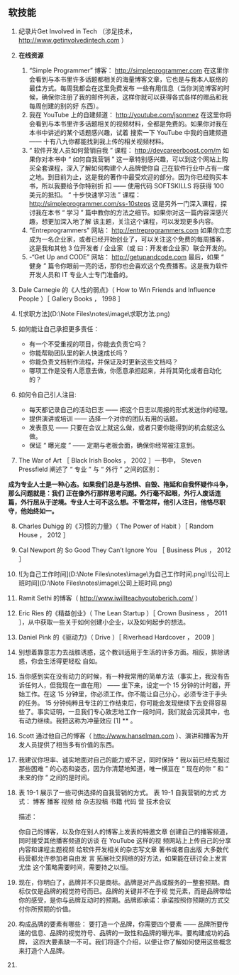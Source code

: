 ## 软技能

1. 纪录片Get Involved in Tech  （涉足技术， http://www.getinvolvedintech.com  ）

2. **在线资源**
   1. “Simple Programmer” 博客： http://simpleprogrammer.com
      在这里你会看到与本书里许多话题都相关的海量博客文章，它也是与我本人联络的最佳方式。每周我都会在这里免费发布
      一些有用信息（当你浏览博客的时候，确保你注册了我的邮件列表，这样你就可以获得各式各样的赠品和我每周创建的别的好
      东西）。
   2. 我在 YouTube 上的自建频道： http://youtube.com/jsonmez
      在这里你将会看到与本书里许多话题相关的视频材料，全都是免费的。如果你对我在本书中讲述的某个话题感兴趣，试着
      搜索一下 YouTube 中我的自建频道 —— 十有八九你都能找到我上传的相关视频材料。
   3. “ 软件开发人员如何营销自我 ” 课程： http://devcareerboost.com/m
      如果你对本书中 “ 如何自我营销 ” 这一章特别感兴趣，可以到这个网站上购买全套课程，深入了解如何构建个人品牌使你自
      己在软件行业中占有一席之地。到目前为止，这是我的著作中最受欢迎的部分。因为你已经购买本书，所以我要给予你特别折
      扣 —— 使用代码 SOFTSKILLS 将获得 100 美元的抵扣。
      “ 十步快速学习法 ” 课程： http://simpleprogrammer.com/ss-10steps
      这是另外一门深入课程，探讨我在本书 “ 学习 ” 篇中教你的方法之细节。如果你对这一篇内容深感兴趣，想更加深入地了解
      该主题，关注这个课程，可以发现更多内容。
   4. “Entreprogrammers” 网站： http://entreprogrammers.com
      如果你立志成为一名企业家，或者已经开始创业了，可以关注这个免费的每周播客，这是我和其他 3 位开发者 / 企业家（或
      曰：开发者企业家）联合开发的。
   5. -“Get Up and CODE” 网站： http://getupandcode.com
      最后，如果 “ 健身 ” 篇令你眼前一亮的话，那你也会喜欢这个免费播客。这是我为软件开发人员和 IT 专业人士专门准备的。

3. Dale Carnegie 的《人性的弱点》（ How to Win Friends and Influence People  ）［ Gallery Books ， 1998 ］

4. ![求职方法](D:\Note Files\notes\image\求职方法.png)

5. 如何能让自己承担更多责任：

   - 有一个不受重视的项目，你能去负责它吗？
   - 你能帮助团队里的新人快速成长吗？
   - 你能负责文档制作流程，并保证及时更新这些文档吗？
   - 哪项工作是没有人愿意去做，你愿意承担起来，并将其简化或者自动化的？

6. 如何令自己引人注目:

   - 每天都记录自己的活动日志 —— 把这个日志以周报的形式发送你的经理。
   - 提供演讲或培训 —— 选择一个对你的团队有用的话题。
   - 发表意见 —— 只要在会议上就这么做，或者只要你能得到的机会就这么做。
   - 保证 “ 曝光度 ” —— 定期与老板会面，确保你经常被注意到。

7.  The War of Art  ［ Black Irish Books ， 2002 ］一书中， Steven Pressfield 阐述了 “ 专业 ” 与 “ 外行 ” 之间的区别：

   **成为专业人士是一种心态。如果我们总是与恐惧、自毁、拖延和自我怀疑作斗争，那么问题就是：我们**
   **正在像外行那样思考问题。外行毫不起眼，外行人废话连篇，外行屈从于逆境。专业人士可不这么想。不管怎样，他引人注目，他恪尽职守，他始终如一。**

8. Charles Duhigg 的《习惯的力量》（ The Power of Habit  ）［ Random House ， 2012 ］

9. Cal Newport 的 So Good They Can’t Ignore You  ［ Business Plus ， 2012 ］

10. ![为自己工作时间](D:\Note Files\notes\image\为自己工作时间.png)![公司上班时间](D:\Note Files\notes\image\公司上班时间.png)

11.  Ramit Sethi 的博客（ http://www.iwillteachyoutoberich.com/  ）

12.  Eric Ries 的《精益创业》（ The Lean Startup  ）［ Crown Business ， 2011 ］，从中获取一些关于如何创建小企业，以及如何起步的想法。

13.  Daniel Pink 的《驱动力》（ Drive  ）［ Riverhead Hardcover ， 2009 ］

14. 别想着靠意志力去战胜诱惑，这个教训适用于生活的许多方面。相反，排除诱惑，你会生活得更轻松
    自如。

15. 当你感到实在没有动力的时候，有一种我常用的简单方法（事实上，我没有告诉任何人，但我现在一直在用） —— 坐下来，设定一个 15 分钟的计时器，开始工作。在这 15 分钟里，你必须工作。你不能让自己分心，必须专注于手头的任务。 15 分钟纯粹且专注的工作结束后，你可能会发现继续下去变得容易些了。事实证明，一旦我们专心致志地工作一段时间，我们就会沉浸其中，也有动力继续。我把这称为冲量效应 [1] **  。

16. Scott 通过他自己的博客（ http://www.hanselman.com  ）、演讲和播客为开发人员提供了相当多有价值的东西。

17. 我建议你坦率、诚实地面对自己的能力或不足，同时保持 “ 我以前已经克服过那些困难 ” 的心态和姿态，因为你清楚地知道，唯一横亘在 “ 现在的你 ” 和 “ 未来的你 ” 之间的是时间。

18. 表 19-1 展示了一些可供选择的自我营销的方式。
    表 19-1  自我营销的方式
    方式： 
    博客 播客 视频 给
    杂志投稿 书籍 代码
    营 技术会议

    描述：

    你自己的博客，以及你在别人的博客上发表的特邀文章 创建自己的播客频道，同时接受其他播客频道的访谈 在 YouTube 这样的视
    频网站上上传自己的分享内容和课程主题视频 给软件开发相关的杂志写文章 著书或者自出版 大多数代码营都允许参加者自由发
    言 拓展社交网络的好方法，如果能在研讨会上发言尤佳
    这个策略需要时间，需要持之以恒。

19. 现在，你明白了，品牌并不只是商标。品牌是对产品或服务的一整套预期。商标仅仅是品牌的视觉符号而已。品牌的关键并不在于视
    觉元素，而是品牌带给你的感受，是你与品牌互动时的预期。品牌即承诺：承诺按照你预期的方式交付你所预期的价值。

20. 构成品牌的要素有哪些：
    要打造一个品牌，你需要四个要素 —— 品牌所要传递的信息、品牌的视觉符号、品牌的一致性和品牌的曝光率。要构建成功的品牌，
    这四大要素缺一不可。我们将逐个介绍，以便让你了解如何使用这些概念来打造个人品牌。

21. 